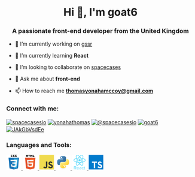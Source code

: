 <h1 align="center">Hi 👋, I'm goat6</h1>
<h3 align="center">A passionate front-end developer from the United Kingdom</h3>

- 🔭 I’m currently working on [gssr](https://github.com/goat6/gssr)

- 🌱 I’m currently learning **React**

- 👯 I’m looking to collaborate on [spacecases](https://github.com/goat6/spacecases.io)

- 💬 Ask me about **front-end**

- 📫 How to reach me **thomasyonahamccoy@gmail.com**

<h3 align="left">Connect with me:</h3>
<p align="left">
<a href="https://twitter.com/spacecasesio" target="blank"><img align="center" src="https://raw.githubusercontent.com/rahuldkjain/github-profile-readme-generator/master/src/images/icons/Social/twitter.svg" alt="spacecasesio" height="30" width="40" /></a>
<a href="https://instagram.com/yonahathomas" target="blank"><img align="center" src="https://raw.githubusercontent.com/rahuldkjain/github-profile-readme-generator/master/src/images/icons/Social/instagram.svg" alt="yonahathomas" height="30" width="40" /></a>
<a href="https://www.youtube.com/c/@spacecasesio" target="blank"><img align="center" src="https://raw.githubusercontent.com/rahuldkjain/github-profile-readme-generator/master/src/images/icons/Social/youtube.svg" alt="@spacecasesio" height="30" width="40" /></a>
<a href="https://www.leetcode.com/goat6" target="blank"><img align="center" src="https://raw.githubusercontent.com/rahuldkjain/github-profile-readme-generator/master/src/images/icons/Social/leet-code.svg" alt="goat6" height="30" width="40" /></a>
<a href="https://discord.gg/JAkGbVsdEe" target="blank"><img align="center" src="https://raw.githubusercontent.com/rahuldkjain/github-profile-readme-generator/master/src/images/icons/Social/discord.svg" alt="JAkGbVsdEe" height="30" width="40" /></a>
</p>

<h3 align="left">Languages and Tools:</h3>
<p align="left"> <a href="https://www.w3schools.com/css/" target="_blank" rel="noreferrer"> <img src="https://raw.githubusercontent.com/devicons/devicon/master/icons/css3/css3-original-wordmark.svg" alt="css3" width="40" height="40"/> </a> <a href="https://www.w3.org/html/" target="_blank" rel="noreferrer"> <img src="https://raw.githubusercontent.com/devicons/devicon/master/icons/html5/html5-original-wordmark.svg" alt="html5" width="40" height="40"/> </a> <a href="https://developer.mozilla.org/en-US/docs/Web/JavaScript" target="_blank" rel="noreferrer"> <img src="https://raw.githubusercontent.com/devicons/devicon/master/icons/javascript/javascript-original.svg" alt="javascript" width="40" height="40"/> </a> <a href="https://www.python.org" target="_blank" rel="noreferrer"> <img src="https://raw.githubusercontent.com/devicons/devicon/master/icons/python/python-original.svg" alt="python" width="40" height="40"/> </a> <a href="https://reactjs.org/" target="_blank" rel="noreferrer"> <img src="https://raw.githubusercontent.com/devicons/devicon/master/icons/react/react-original-wordmark.svg" alt="react" width="40" height="40"/> </a> <a href="https://www.typescriptlang.org/" target="_blank" rel="noreferrer"> <img src="https://raw.githubusercontent.com/devicons/devicon/master/icons/typescript/typescript-original.svg" alt="typescript" width="40" height="40"/> </a> </p>

